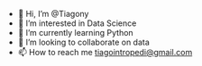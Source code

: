 - 👋 Hi, I’m @Tiagony
- 👀 I’m interested in Data Science
- 🌱 I’m currently learning Python
- 💞️ I’m looking to collaborate on data
- 📫 How to reach me tiagointropedi@gmail.com

<!---
Tiagony/Tiagony is a ✨ special ✨ repository because its `README.md` (this file) appears on your GitHub profile.
You can click the Preview link to take a look at your changes.
--->
